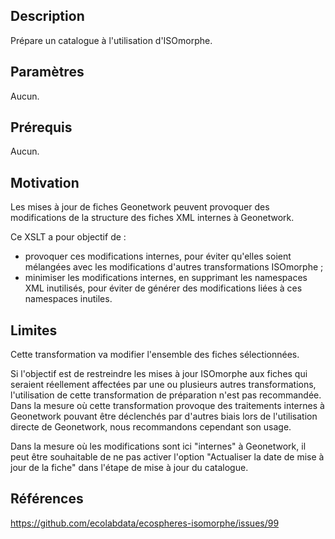 ## Description

Prépare un catalogue à l'utilisation d'ISOmorphe.


## Paramètres

Aucun.


## Prérequis

Aucun.


## Motivation

Les mises à jour de fiches Geonetwork peuvent provoquer des modifications de la structure des fiches XML internes à Geonetwork.

Ce XSLT a pour objectif de :
- provoquer ces modifications internes, pour éviter qu'elles soient mélangées avec les modifications d'autres transformations ISOmorphe ;
- minimiser les modifications internes, en supprimant les namespaces XML inutilisés, pour éviter de générer des modifications liées à ces namespaces inutiles.


## Limites

Cette transformation va modifier l'ensemble des fiches sélectionnées.

Si l'objectif est de restreindre les mises à jour ISOmorphe aux fiches qui seraient réellement affectées par une ou plusieurs autres transformations, l'utilisation de cette transformation de préparation n'est pas recommandée.
Dans la mesure où cette transformation provoque des traitements internes à Geonetwork pouvant être déclenchés par d'autres biais lors de l'utilisation directe de Geonetwork, nous recommandons cependant son usage.

Dans la mesure où les modifications sont ici "internes" à Geonetwork, il peut être souhaitable de ne pas activer l'option "Actualiser la date de mise à jour de la fiche" dans l'étape de mise à jour du catalogue.


## Références

https://github.com/ecolabdata/ecospheres-isomorphe/issues/99

